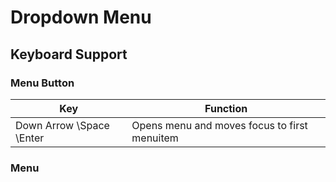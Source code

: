 # Dropdown Menu

## Keyboard Support

### Menu Button

| Key        | Function |
| ---------- | -------------------------------------------- |
| Down Arrow \Space \Enter | Opens menu and moves focus to first menuitem |

### Menu
